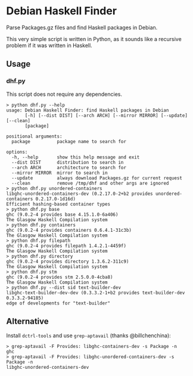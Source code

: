 # Debian Haskell Finder

Parse Packages.gz files and find Haskell packages in Debian.

This very simple script is written in Python,
as it sounds like a recursive problem if it was written in Haskell.

## Usage

### dhf.py

This script does not require any dependencies.

```console
> python dhf.py --help
usage: Debian Haskell Finder: find Haskell packages in Debian
       [-h] [--dist DIST] [--arch ARCH] [--mirror MIRROR] [--update] [--clean]
       [package]

positional arguments:
  package          package name to search for

options:
  -h, --help       show this help message and exit
  --dist DIST      distribution to search in
  --arch ARCH      architecture to search for
  --mirror MIRROR  mirror to search in
  --update         always download Packages.gz for current request
  --clean          remove /tmp/dhf and other args are ignored
> python dhf.py unordered-containers
libghc-unordered-containers-dev (0.2.17.0-2+b2 provides unordered-containers 0.2.17.0-1d16d)
Efficient hashing-based container types
> python dhf.py base
ghc (9.0.2-4 provides base 4.15.1.0-6a406)
The Glasgow Haskell Compilation system
> python dhf.py containers
ghc (9.0.2-4 provides containers 0.6.4.1-31c3b)
The Glasgow Haskell Compilation system
> python dhf.py filepath
ghc (9.0.2-4 provides filepath 1.4.2.1-4459f)
The Glasgow Haskell Compilation system
> python dhf.py directory
ghc (9.0.2-4 provides directory 1.3.6.2-311c9)
The Glasgow Haskell Compilation system
> python dhf.py stm
ghc (9.0.2-4 provides stm 2.5.0.0-4cba8)
The Glasgow Haskell Compilation system
> python dhf.py --dist sid text-builder-dev
libghc-text-builder-dev-dev (0.3.3.2-1+b2 provides text-builder-dev 0.3.3.2-94185)
edge of developments for "text-builder"
```

## Alternative

Install `dctrl-tools` and use `grep-aptavail` (thanks @billchenchina):

```console
> grep-aptavail -F Provides: libghc-containers-dev -s Package -n
ghc
> grep-aptavail -F Provides: libghc-unordered-containers-dev -s Package -n
libghc-unordered-containers-dev
```
